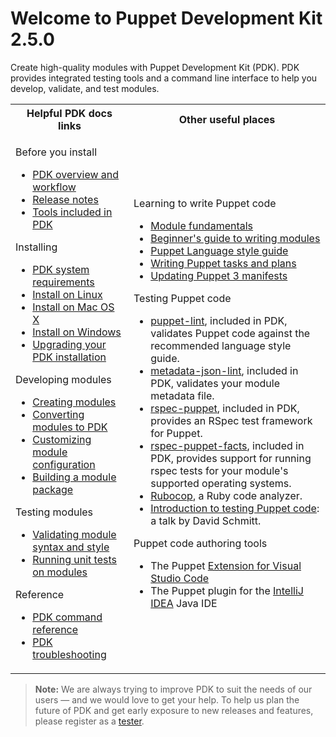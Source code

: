 # Welcome to Puppet Development Kit 2.5.0

Create high-quality modules with Puppet Development Kit (PDK). PDK provides
integrated testing tools and a command line interface to help you develop,
validate, and test modules.

<table>
 <tr>
   <th><b>Helpful PDK docs links</b></th>
   <th><b>Other useful places<b></th>
 </tr>
 <tr>
   <td>
    <p>Before you install
        <ul>
            <li><a class="xref" href="pdk_overview.md">PDK overview and workflow</a></li>
            <li><a class="xref" href="pdk_release_notes.md">Release notes</a></li>
            <li><a class="xref" href="pdk_overview.md#pdk-package">Tools included in PDK</a></li>
        </ul>
    </p>
    <p>Installing
        <ul>
            <li><a class="xref" href="pdk_install.md">PDK system requirements</a></li>
            <li><a class="xref" href="pdk_install.md#install-pdk-on-linux">Install on Linux</a></li>
            <li><a class="xref" href="pdk_install.md#install-pdk-on-macos">Install on Mac OS X</a></li>
            <li><a class="xref" href="pdk_install.md#install-pdk-on-windows">Install on Windows</a></li>
            <li><a class="xref" href="pdk_upgrading.md">Upgrading your PDK installation</a></li>
        </ul>
    </p>
    <p>Developing modules
        <ul>
            <li><a class="xref" href="pdk_creating_modules.md">Creating modules</a></li>
            <li><a class="xref" href="pdk_converting_modules.md">Converting modules to PDK</a></li>
            <li><a class="xref" href="customizing_module_config.md">Customizing module configuration</a></li>
            <li><a class="xref" href="pdk_building_module_packages.md">Building a module package</a></li>
        </ul>
    </p>
    <p>Testing modules
        <ul>
            <li><a class="xref" href="pdk_testing.md#validating-modules">Validating module syntax and style</a></li>
            <li><a class="xref" href="pdk_testing.md#unit-testing-modules">Running unit tests on modules</a></li>
        </ul>
    </p>
    <p>Reference
        <ul>
            <li><a class="xref" href="pdk_reference.md">PDK command reference</a></li>
            <li><a class="xref" href="pdk_troubleshooting.md">PDK troubleshooting</a></li>
        </ul>
    </p>
   </td>
   <td>
      <p>Learning to write Puppet code
            <ul>
                <li><a class="xref" href="https://puppet.com/docs/puppet/latest/modules_fundamentals.html" target="_blank">Module fundamentals</a></li>
                <li><a class="xref" href="https://puppet.com/docs/puppet/latest/bgtm.html" target="_blank">Beginner's guide to writing modules</a></li>
                <li><a class="xref" href="https://puppet.com/docs/puppet/latest/style_guide.html" target="_blank">Puppet Language style guide</a></li>
                <li><a class="xref" href="https://puppet.com/docs/bolt/latest/writing_tasks_and_plans.html" target="_blank">Writing Puppet tasks and plans</a></li>
                <li><a class="xref" href="https://puppet.com/docs/puppet/latest/lang_updating_manifests.html" target="_blank">Updating Puppet 3 manifests</a></li>
            </ul>
      </p>
      <p>Testing Puppet code
            <ul>
                <li><a class="xref" href="https://github.com/rodjek/puppet-lint" target="_blank">puppet-lint</a>, included in PDK, validates Puppet code against the recommended language style guide.</li>
                <li><a class="xref" href="https://github.com/voxpupuli/metadata-json-lint" target="_blank">metadata-json-lint</a>, included in PDK, validates your module metadata file.</li>
                <li><a class="xref" href="http://rspec-puppet.com/" target="_blank">rspec-puppet</a>, included in PDK, provides an RSpec test framework for Puppet.</li>
                <li><a class="xref" href="https://github.com/mcanevet/rspec-puppet-facts#rspec-puppet-facts" target="_blank">rspec-puppet-facts</a>, included in PDK, provides support for running rspec tests for your module's supported operating systems.</li>
                <li><a class="xref" href="http://batsov.com/rubocop" target="_blank">Rubocop</a>, a Ruby code analyzer.</li>
                <li><a class="xref" href="https://www.youtube.com/watch?v=GgNrxLfoDF8" target="_blank">Introduction to testing Puppet code</a>: a talk by David Schmitt.</li>
            </ul>
      </p>
      <p>Puppet code authoring tools
            <ul>
                <li>The Puppet <a class="xref" href="https://puppet-vscode.github.io/">Extension for Visual Studio Code</a></li>
                <li>The Puppet plugin for the <a class="xref" href="https://www.jetbrains.com/help/idea/puppet.html">IntelliJ
IDEA</a> Java IDE</li>
            </ul>
      </p>
   </td>
 </tr>
</table>

> **Note:** We are always trying to improve PDK to suit the needs of our users —
and we would love to get your help. To help us plan the future of PDK and get
early exposure to new releases and features, please register as a
[tester](https://www.surveygizmo.com/s3/3798001/pdk).

